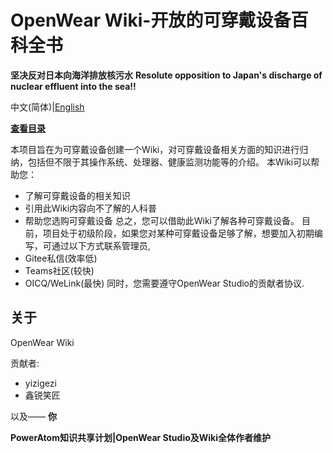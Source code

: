 # OpenWear Wiki-开放的可穿戴设备百科全书

**坚决反对日本向海洋排放核污水**
**Resolute opposition to Japan's discharge of nuclear effluent into the sea!!**

中文(简体)|[English](./README.en.md)

**[查看目录](./Index.md)**

本项目旨在为可穿戴设备创建一个Wiki，对可穿戴设备相关方面的知识进行归纳，包括但不限于其操作系统、处理器、健康监测功能等的介绍。 
本Wiki可以帮助您：
 - 了解可穿戴设备的相关知识
 - 引用此Wiki内容向不了解的人科普
 - 帮助您选购可穿戴设备 
总之，您可以借助此Wiki了解各种可穿戴设备。 
目前，项目处于初级阶段，如果您对某种可穿戴设备足够了解，想要加入初期编写，可通过以下方式联系管理员,
 - Gitee私信(效率低)
 - Teams社区(较快)
 - OICQ/WeLink(最快) 
同时，您需要遵守OpenWear Studio的贡献者协议.

## 关于

OpenWear Wiki 

贡献者: 
 - yizigezi
 - 鑫锐笑匠

以及—— 
     **你**

**PowerAtom知识共享计划|OpenWear Studio及Wiki全体作者维护**
